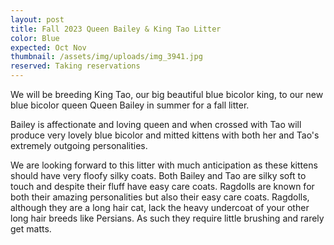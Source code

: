```yaml
---
layout: post
title: Fall 2023 Queen Bailey & King Tao Litter
color: Blue
expected: Oct Nov
thumbnail: /assets/img/uploads/img_3941.jpg
reserved: Taking reservations
---
```

W﻿e will be breeding King Tao, our big beautiful blue bicolor king, to our new blue bicolor queen Queen Bailey in summer for a fall litter. 

B﻿ailey is affectionate and loving queen and when crossed with Tao will produce very lovely blue bicolor and mitted kittens with both her and Tao's extremely outgoing personalities. 

W﻿e are looking forward to this litter with much anticipation as these kittens should have very floofy silky coats. Both Bailey and Tao are silky soft to touch and despite their fluff have easy care coats. Ragdolls are known for both their amazing personalities but also their easy care coats. Ragdolls, although they are a long hair cat, lack the heavy undercoat of your other long hair breeds like Persians. As such they require little brushing and rarely get matts.